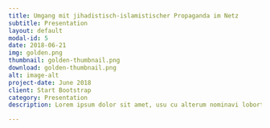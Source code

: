 ```yaml
---
title: Umgang mit jihadistisch-islamistischer Propaganda im Netz
subtitle: Presentation
layout: default
modal-id: 5
date: 2018-06-21
img: golden.png
thumbnail: golden-thumbnail.png
download: golden-thumbnail.png
alt: image-alt
project-date: June 2018
client: Start Bootstrap
category: Presentation
description: Lorem ipsum dolor sit amet, usu cu alterum nominavi lobortis. At duo novum diceret. Tantas apeirian vix et, usu sanctus postulant inciderint ut, populo diceret necessitatibus in vim. Cu eum dicam feugiat noluisse.

---
```


